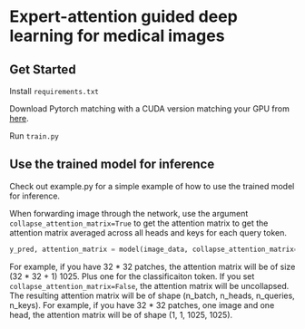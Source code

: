 # Expert-attention guided deep learning for medical images

## Get Started
Install `requirements.txt`

Download Pytorch matching with a CUDA version matching your GPU from [here](https://pytorch.org/get-started/locally/). 

Run `train.py`

## Use the trained model for inference

Check out example.py for a simple example of how to use the trained model for inference.

When forwarding image through the network, use the argument `collapse_attention_matrix=True` to get the attention matrix
to get the attention matrix averaged across all heads and keys for each query token. 

```python
y_pred, attention_matrix = model(image_data, collapse_attention_matrix=False)

```

For example, if you have 32 * 32 patches,
the attention matrix will be of size (32 * 32 + 1) 1025. Plus one for the classificaiton token.
If you set `collapse_attention_matrix=False`, the attention matrix will be
uncollapsed. The resulting attention matrix will be of shape (n_batch, n_heads, n_queries, n_keys). For example, if you have 32 * 32 patches,
one image and one head, the attention matrix will be of shape (1, 1, 1025, 1025).

